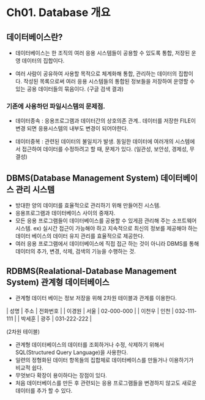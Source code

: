 # **Ch01. Database 개요**

## **데이터베이스란?**

- 데이터베이스는 한 조직의 여러 응용 시스템들이 공용할 수 있도록 통합, 저장된 운영 데이터의 집합이다.

- 여러 사람이 공유하여 사용할 목적으로 체계화해 통합, 관리하는 데이터의 집합이다. 
  작성된 목록으로써 여러 응용 시스템들의 통합된 정보들을 저장하여 운영할 수 있는 공용 데이터들의 묶음이다. (구글 검색 결과)

### 기존에 사용하던 파일시스템의 문제점.

- 데이터종속 : 응용프로그램과 데이터간의 상호의존 관계..
  데이터를 저장한 FILE이 변경 되면 응용시스템의 내부도 변경이 되어야한다.

- 데이터중복 : 관련된 데이터의 불일치가 발생.
  동일한 데이터에 여러개의 시스템에서 접근하여 데이터를 수정하려고 할 때, 문제가 있다.
  (일관성, 보안성, 경제성, 무결성)



## **DBMS(Database Management System) 데이터베이스 관리 시스템**

- 방대한 양의 데이터를 효율적으로 관리하기 위해 만들어진 시스템.
- 응용프로그램과 데이터베이스 사이의 중재자.
- 모든 응용 프로그램들이 데이터베이스를 공용할 수 있게끔 관리해 주는 소프트웨어 시스템.
  ex) 실시간 접근이 가능해야 하고 지속적으로 최신의 정보를 제공해야 하는 데이터 베이스의 데이터 유지 관리를 효율적으로 제공한다.
- 여러 응용 프로그램에서 데이터베이스에 직접 접근 하는 것이 아니라 DBMS를 통해 데이터의 추가, 변경, 삭제, 검색의 기능을 수행하는 것.



## **RDBMS(Realational-Database Management System) 관계형 데이터베이스**

- 관계형 데이터 베이는 정보 저장을 위해 2차원 테이블과 관계를 이용한다.

| 성명 | 주소 | 전화번호 |
| 이경원 | 서울 | 02-000-000 |
| 이천우 | 인천 | 032-111-111 |
| 박세훈 | 광주 | 031-222-222 |

(2차원 테이블)

- 관계형 데이터베이스의 데이터를 조회하거나 수정, 삭제하기 위해서 SQL(Structured Query Language)을 사용한다.
- 일련의 정형화된 데이터 항목들의 집합체로 데이터베이스를 만들거나 이용하기가 비교적 쉽다.
- 무엇보다 확장이 용이하다는 장점이 있다.
- 처음 데이터베이스를 만든 후 관련되는 응용 프로그램들을 변경하지 않고도 새로운 데이터를 추가 할 수 있다.
